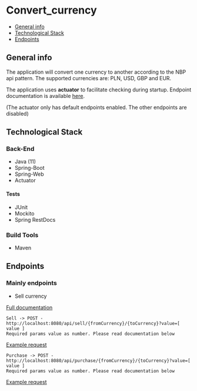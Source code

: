 # Convert_currency
* [General info](#general-info)
* [Technological Stack](#technological-stack)
* [Endpoints](#endpoints)

## General info

The application will convert one currency to another according to the NBP api pattern. The supported currencies are: PLN, USD, GBP and EUR.

The application uses <b>actuator</b> to facilitate checking during startup.
Endpoint documentation is available [here](https://docs.spring.io/spring-boot/docs/current/reference/html/production-ready-features.html).

(The actuator only has default endpoints enabled. The other endpoints are disabled)

## Technological Stack
### Back-End
* Java (11)
* Spring-Boot
* Spring-Web
* Actuator
#### Tests
* JUnit
* Mockito
* Spring RestDocs
### Build Tools
* Maven

## Endpoints

### Mainly endpoints

* Sell currency

[Full documentation](https://github.com/Kamil-java/convert_currency/tree/master/documentation/endpoints)

```
Sell -> POST - http://localhost:8080/api/sell/{fromCurrency}/{toCurrency}?value=[ value ]
Required params value as number. Please read documentation below
```
[Example request](https://github.com/Kamil-java/convert_currency/tree/master/documentation/endpoints/sell-currency)

```
Purchase -> POST - http://localhost:8080/api/purchase/{fromCurrency}/{toCurrency}?value=[ value ]
Required params value as number. Please read documentation below
```
[Example request](https://github.com/Kamil-java/convert_currency/tree/master/documentation/endpoints/purchase-currency)
